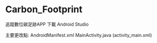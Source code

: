 # Carbon_Footprint
追蹤數位碳足跡APP
下載 Android Studio

主要更改點: AndroidManifest.xml MainActivity.java (activity_main.xml)
